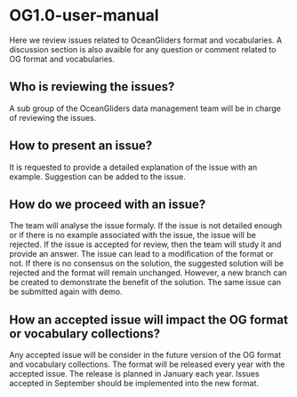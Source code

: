 # OG1.0-user-manual
Here we review issues related to OceanGliders format and vocabularies.
A discussion section is also avaible for any question or comment related to OG format and vocabularies.

## Who is reviewing the issues?
A sub group of the OceanGliders data management team will be in charge of reviewing the issues.

## How to present an issue?
It is requested to provide a detailed explanation of the issue with an example. Suggestion can be added to the issue.

## How do we proceed with an issue?
The team will analyse the issue formaly. If the issue is not detailed enough or if there is no example associated with the issue, the issue will be rejected.
If the issue is accepted for review, then the team will study it and provide an answer. The issue can lead to a modification of the format or not. 
If there is no consensus on the solution, the suggested solution will be rejected and the format will remain unchanged. However, a new branch can be created to demonstrate the benefit of the solution. The same issue can be submitted again with demo.

## How an accepted issue will impact the OG format or vocabulary collections?
Any accepted issue will be consider in the future version of the OG format and vocabulary collections.
The format will be released every year with the accepted issue.
The release is planned in January each year. Issues accepted in September should be implemented into the new format.
